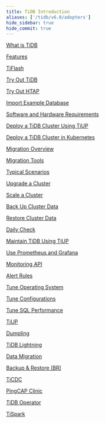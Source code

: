 ```yaml
---
title: TiDB Introduction
aliases: ['/tidb/v6.0/adopters']
hide_sidebar: true
hide_commit: true
---
```


<LearningPathContainer platform="tidb" title="TiDB" subTitle="TiDB is an open-source NewSQL database that supports Hybrid Transactional and Analytical Processing (HTAP) workloads. Find the guide, samples, and references you need to use TiDB.">

<LearningPath label="Learn" icon="cloud1">

[What is TiDB](https://docs.pingcap.com/tidb/v6.0/overview)

[Features](https://docs.pingcap.com/tidb/v6.0/basic-features)

[TiFlash](https://docs.pingcap.com/tidb/v6.0/tiflash-overview)

</LearningPath>

<LearningPath label="Try" icon="cloud5">

[Try Out TiDB](https://docs.pingcap.com/tidb/v6.0/quick-start-with-tidb)

[Try Out HTAP](https://docs.pingcap.com/tidb/v6.0/quick-start-with-htap)

[Import Example Database](https://docs.pingcap.com/tidb/v6.0/import-example-data)

</LearningPath>

<LearningPath label="Deploy" icon="deploy">

[Software and Hardware Requirements](https://docs.pingcap.com/tidb/v6.0/hardware-and-software-requirements)

[Deploy a TiDB Cluster Using TiUP](https://docs.pingcap.com/tidb/v6.0/production-deployment-using-tiup)

[Deploy a TiDB Cluster in Kubernetes](https://docs.pingcap.com/tidb/v6.0/tidb-in-kubernetes)

</LearningPath>

<LearningPath label="Migrate" icon="cloud3">

[Migration Overview](https://docs.pingcap.com/tidb/v6.0/migration-overview)

[Migration Tools](https://docs.pingcap.com/tidb/v6.0/migration-tools)

[Typical Scenarios](https://docs.pingcap.com/tidb/v6.0/migrate-aurora-to-tidb)

</LearningPath>

<LearningPath label="Maintain" icon="maintain">

[Upgrade a Cluster](https://docs.pingcap.com/tidb/v6.0/upgrade-tidb-using-tiup)

[Scale a Cluster](https://docs.pingcap.com/tidb/v6.0/scale-tidb-using-tiup)

[Back Up Cluster Data](https://docs.pingcap.com/tidb/v6.0/br-usage-backup)

[Restore Cluster Data](https://docs.pingcap.com/tidb/v6.0/br-usage-restore)

[Daily Check](https://docs.pingcap.com/tidb/v6.0/daily-check)

[Maintain TiDB Using TiUP](https://docs.pingcap.com/tidb/v6.0/maintain-tidb-using-tiup)

</LearningPath>

<LearningPath label="Monitor" icon="cloud6">

[Use Prometheus and Grafana](https://docs.pingcap.com/tidb/v6.0/tidb-monitoring-framework)

[Monitoring API](https://docs.pingcap.com/tidb/v6.0/tidb-monitoring-api)

[Alert Rules](https://docs.pingcap.com/tidb/v6.0/alert-rules)

</LearningPath>

<LearningPath label="Tune" icon="tidb-cloud-tune">

[Tune Operating System](https://docs.pingcap.com/tidb/v6.0/tune-operating-system)

[Tune Configurations](https://docs.pingcap.com/tidb/v6.0/configure-memory-usage)

[Tune SQL Performance](https://docs.pingcap.com/tidb/v6.0/sql-tuning-overview)

</LearningPath>

<LearningPath label="Tools" icon="doc7">

[TiUP](https://docs.pingcap.com/tidb/v6.0/tiup-overview)

[Dumpling](https://docs.pingcap.com/tidb/v6.0/dumpling-overview)

[TiDB Lightning](https://docs.pingcap.com/tidb/v6.0/tidb-lightning-overview)

[Data Migration](https://docs.pingcap.com/tidb/v6.0/dm-overview)

[Backup & Restore (BR)](https://docs.pingcap.com/tidb/v6.0/backup-and-restore-overview)

[TiCDC](https://docs.pingcap.com/tidb/v6.0/ticdc-overview)

[PingCAP Clinic](https://docs.pingcap.com/tidb/v6.0/clinic-introduction)

[TiDB Operator](https://docs.pingcap.com/tidb/v6.0/tidb-operator-overview)

[TiSpark](https://docs.pingcap.com/tidb/v6.0/tispark-overview)

</LearningPath>

</LearningPathContainer>

